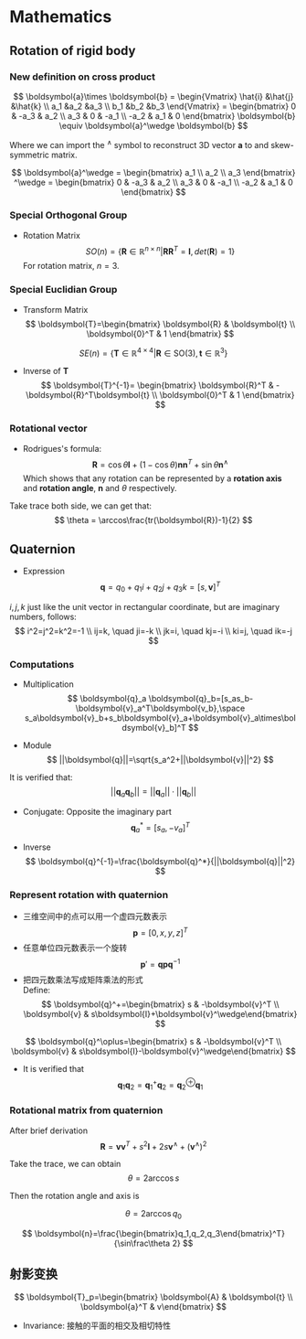 # Mathematics

## Rotation of rigid body  

### New definition on cross product

$$
\boldsymbol{a}\times \boldsymbol{b} = \begin{Vmatrix}
\hat{i}  &\hat{j}  &\hat{k} \\
a_1  &a_2  &a_3 \\
b_1  &b_2  &b_3
\end{Vmatrix}
= \begin{bmatrix}
0 & -a_3 & a_2 \\
a_3 & 0 & -a_1 \\
-a_2 & a_1 & 0 
\end{bmatrix} \boldsymbol{b} \equiv \boldsymbol{a}^\wedge \boldsymbol{b}
$$

Where we can import the $^\wedge$ symbol to reconstruct 3D vector $\boldsymbol{a}$ to and skew-symmetric matrix.  

$$
\boldsymbol{a}^\wedge = \begin{bmatrix} a_1 \\ a_2 \\ a_3 \end{bmatrix} ^\wedge = \begin{bmatrix}
0 & -a_3 & a_2 \\
a_3 & 0 & -a_1 \\
-a_2 & a_1 & 0 
\end{bmatrix}
$$

### Special Orthogonal Group
- Rotation Matrix  
$$
SO(n)=\{\boldsymbol{R}\in \mathbb{R}^{n\times n} | \boldsymbol{RR}^T=\boldsymbol{I},det(\boldsymbol{R})=1\}
$$
For rotation matrix, $n=3$.

### Special Euclidian Group
- Transform Matrix  
$$
\boldsymbol{T}=\begin{bmatrix}
\boldsymbol{R} & \boldsymbol{t} \\
\boldsymbol{0}^T & 1 \end{bmatrix}
$$

$$
SE(n)=\{\boldsymbol{T}\in \mathbb{R}^{4\times 4} | \boldsymbol{R}\in \mathrm{SO}(3),\boldsymbol{t}\in \mathbb{R}^{3}\}
$$

- Inverse of $\boldsymbol{T}$   
$$
\boldsymbol{T}^{-1}=
\begin{bmatrix}
\boldsymbol{R}^T & -\boldsymbol{R}^T\boldsymbol{t} \\
\boldsymbol{0}^T & 1 \end{bmatrix}
$$

### Rotational vector
- Rodrigues's formula:   
$$
\boldsymbol{R}=\cos\theta\boldsymbol{I}+(1-\cos\theta)\boldsymbol{nn}^T+\sin\theta \boldsymbol{n}^\wedge
$$
Which shows that any rotation can be represented by a **rotation axis** and **rotation angle**, $\boldsymbol{n}$ and $\theta$ respectively.  

Take trace both side, we can get that:
$$
\theta = \arccos\frac{tr(\boldsymbol{R})-1}{2}
$$


## Quaternion
- Expression  
$$
\boldsymbol{q}=q_0+q_1 i+q_2 j+q_3 k=[s,\boldsymbol{v}]^T
$$

$i,j,k$  just like the unit vector in rectangular coordinate, but are imaginary numbers, follows:
$$
i^2=j^2=k^2=-1 \\
ij=k, \quad ji=-k \\
jk=i, \quad kj=-i \\
ki=j, \quad ik=-j
$$

### Computations
- Multiplication  
$$
\boldsymbol{q}_a \boldsymbol{q}_b=[s_as_b-\boldsymbol{v}_a^T\boldsymbol{v_b},\space s_a\boldsymbol{v}_b+s_b\boldsymbol{v}_a+\boldsymbol{v}_a\times\boldsymbol{v}_b]^T
$$

- Module  
$$
||\boldsymbol{q}||=\sqrt{s_a^2+||\boldsymbol{v}||^2}
$$

It is verified that:
$$
||\boldsymbol{q}_a\boldsymbol{q}_b||=||\boldsymbol{q}_a||\cdot||\boldsymbol{q}_b||
$$

- Conjugate: Opposite the imaginary part  
$$
\boldsymbol{q}_a^*=[s_a,-v_a]^T
$$

- Inverse  
$$
\boldsymbol{q}^{-1}=\frac{\boldsymbol{q}^*}{||\boldsymbol{q}||^2}
$$


### Represent rotation with quaternion

- 三维空间中的点可以用一个虚四元数表示  
$$
\boldsymbol{p}=[0,x,y,z]^T
$$
- 任意单位四元数表示一个旋转  
$$
\boldsymbol{p}'=\boldsymbol{qpq}^{-1}
$$
- 把四元数乘法写成矩阵乘法的形式   
Define:
$$
\boldsymbol{q}^+=\begin{bmatrix}
s & -\boldsymbol{v}^T \\
\boldsymbol{v} & s\boldsymbol{I}+\boldsymbol{v}^\wedge\end{bmatrix}
$$

$$
\boldsymbol{q}^\oplus=\begin{bmatrix}
s & -\boldsymbol{v}^T \\
\boldsymbol{v} & s\boldsymbol{I}-\boldsymbol{v}^\wedge\end{bmatrix}
$$

- It is verified that  
$$
\boldsymbol{q}_1\boldsymbol{q}_2=\boldsymbol{q}_1^+\boldsymbol{q}_2=\boldsymbol{q}_2^\oplus\boldsymbol{q}_1
$$

### Rotational matrix from quaternion
After brief derivation    
$$
\boldsymbol{R} = \boldsymbol{vv}^T+s^2\boldsymbol{I}+2s\boldsymbol{v}^\wedge+(\boldsymbol{v}^\wedge)^2
$$

Take the trace, we can obtain  
$$
\theta=2\arccos s
$$

Then the rotation angle and axis is  

$$
\theta=2\arccos q_0
$$

$$
\boldsymbol{n}=\frac{\begin{bmatrix}q_1,q_2,q_3\end{bmatrix}^T}{\sin\frac\theta 2}
$$

## 射影变换
$$
\boldsymbol{T}_p=\begin{bmatrix}
\boldsymbol{A} & \boldsymbol{t} \\
\boldsymbol{a}^T & v\end{bmatrix}
$$
- Invariance: 接触的平面的相交及相切特性  


